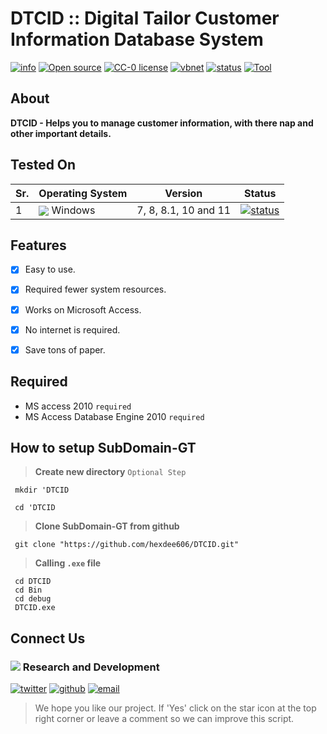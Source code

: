 # DTCID :: Digital Tailor Customer Information Database System
[![info](https://badgen.net/badge/Project/Info/blue?icon=information)](https://github.com/hexdee606/SubDomain-GT#readme)
[![Open source](https://badgen.net/badge/Open%20Source%3F/Yes%20%21/blue)](#)
[![CC-0 license](https://img.shields.io/badge/License-CC--0-blue.svg)](https://github.com/hexdee606/SubDomain-GT/blob/main/LICENSE)
[![vbnet](https://badgen.net/badge/Made%20with/vb.net/blue)](https://github.com/hexdee606/SubDomain-GT#readme#readme)
[![status](https://badgen.net/badge/Status/Beta/yellow)](#)
[![Tool](https://badgen.net/badge/Passive/Tool/blue)](#)

## **About**

**DTCID - Helps you to manage customer information, with there nap and other important details.**

## Tested On 

 Sr. | Operating System | Version | Status |
--- | --- | --- | --- | 
1 | <img align="center" src="https://img.icons8.com/office/25/windows-10.png">  Windows </img > | 7, 8, 8.1, 10 and 11 | [![status](https://badgen.net/github/status/micromatch/micromatch/4.0.1)](https://github.com/hexdee606/DTCID/edit/main/README.md#tested-on)| [![status](https://badgen.net/github/status/micromatch/micromatch/4.0.1)](https://github.com/hexdee606/DTCID/edit/main/README.md#tested-on)|

## **Features** 

- [x] Easy to use.
- [x] Required fewer system resources.
- [x] Works on Microsoft Access.
- [x] No internet is required.
- [x] Save tons of paper.


## **Required**
- MS access 2010 `required`
- MS Access Database Engine 2010 `required`

## How to setup SubDomain-GT

>**Create new directory** `Optional Step`
```console
 mkdir 'DTCID
```
```console
 cd 'DTCID
```

>**Clone SubDomain-GT from github**
```console
 git clone "https://github.com/hexdee606/DTCID.git"
```

>**Calling `.exe` file**
```console 
 cd DTCID
 cd Bin
 cd debug
 DTCID.exe
```
## Connect Us

### <img src="https://img.icons8.com/color/20/000000/developer--v2.png"/> Research and Development

[![twitter](https://badgen.net/badge/icon/hexdee606?icon=twitter&label)](https://twitter.com/hexdee606)
[![github](https://badgen.net/badge/icon/hexdee606?icon=github&label)](https://github.com/hexdee606)
[![email](https://badgen.net/badge/email/hexdee606/blue)](mailto:hexdee606@gmail.com)

>We hope you like our project. If 'Yes' click on the star icon at the top right corner or leave a comment so we can improve this script.
